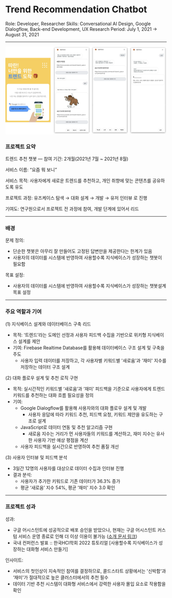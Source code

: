 # Trend Recommendation Chatbot

Role: Developer, Researcher
Skills: Conversational AI Design, Google Dialogflow, Back-end Development, UX Research
Period: July 1, 2021 → August 31, 2021

---

![챗씽큐 프로젝트 이미지](/images/trendbot.png)

### 프로젝트 요약

트렌드 추천 챗봇 — 참여 기간: 2개월(2021년 7월 ~ 2021년 8월)

서비스 이름: “요즘 뭐 보니”

서비스 목적: 사용자에게 새로운 트렌드를 추천하고, 개인 취향에 맞는 콘텐츠를 공유하도록 유도

프로젝트 과정: 유즈케이스 탐색 → 대화 설계 → 개발 → 유저 인터뷰 로 진행

기여도: 연구원으로서 프로젝트 전 과정에 참여, 개발 단계에 있어서 리드

---

### 배경

문제 정의:

- 단순한 챗봇은 아무리 잘 만들어도 고정된 답변만을 제공한다는 한계가 있음
- 사용자의 데이터를 시스템에 반영하여 사용할수록 지식베이스가 성장하는 챗봇이 필요함

목표 설정:

- 사용자의 데이터를 시스템에 반영하여 사용할수록 지식베이스가 성장하는 챗봇설계 목표 설정

---

### 주요 역할과 기여

(1) 지식베이스 설계와 데이터베이스 구축 리드

- 목적: ‘트렌드’라는 도메인 선정과 사용자 피드백 수집을 기반으로 위키형 지식베이스 설계를 제안
- 기여: Firebase Realtime Database를 활용해 데이터베이스 구조 설계 및 구축을 주도
    - 사용자 입력 데이터를 저장하고, 각 사용자별 키워드별 '새로움'과 '재미' 지수를 저장하는 데이터 구조 설계

(2) 대화 플로우 설계 및 추천 로직 구현

- 목적: 실시간적인 키워드별 ‘새로움’과 ‘재미’ 피드백을 기준으로 사용자에게 트렌드 키워드를 추천하는 대화 흐름 필요성을 정의
- 기여:
    - Google Dialogflow를 활용해 사용자와의 대화 플로우 설계 및 개발
        - 사용자 응답에 따라 키워드 추천, 피드백 요청, 키워드 제안을 유도하는 구조로 설계
    - JavaScript로 데이터 연동 및 추천 알고리즘 구현
        - 새로움 지수는 거리가 먼 사용자들의 키워드를 계산하고, 재미 지수는 유사한 사용자 기반 예상 평점을 계산
    - 사용자 피드백을 실시간으로 반영하여 추천 품질 개선

(3) 사용자 인터뷰 및 피드백 분석

- 3일간 12명의 사용자를 대상으로 데이터 수집과 인터뷰 진행
- 결과 분석:
    - 사용자가 추가한 키워드로 기존 데이터가 36.3% 증가
    - 평균 ‘새로움’ 지수 54%, 평균 ‘재미’ 지수 3.0 확인

---

### 프로젝트 성과

성과:

- 구글 어시스턴트에 성공적으로 배포 승인을 받았으나, 현재는 구글 어시스턴트 커스텀 서비스 운영 종료로 인해 더 이상 이용이 불가능 ([소개 문서 링크](https://www.notion.so/6fbb37714a92463d814c25d967336ac4?pvs=21))
- 국내 컨퍼런스 발표 :: 한국HCI학회 2022 튜토리얼 [사용할수록 지식베이스가 성장하는 대화형 서비스 만들기]

인사이트:

- 서비스의 첫인상이 지속적인 참여를 결정하므로, 콜드스타트 상황에서는 '신박함'과 ‘재미'가 절대적으로 높은 클러스터에서의 추천 필수
- 데이터 기반 추천 시스템이 대화형 서비스에서 강력한 사용자 몰입 요소로 작용함을 확인